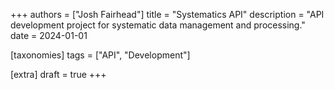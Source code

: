 +++
authors = ["Josh Fairhead"]
title = "Systematics API"
description = "API development project for systematic data management and processing."
date = 2024-01-01

[taxonomies]
tags = ["API", "Development"]

[extra]
draft = true
+++

<!-- Content for Systematics API project -->
